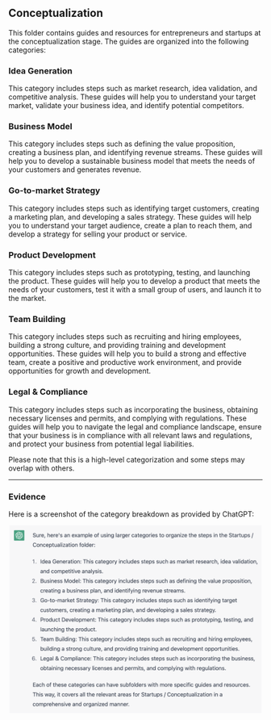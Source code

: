## Conceptualization

This folder contains guides and resources for entrepreneurs and startups at the conceptualization stage. The guides are organized into the following categories:

### Idea Generation

This category includes steps such as market research, idea validation, and competitive analysis. These guides will help you to understand your target market, validate your business idea, and identify potential competitors.

### Business Model

This category includes steps such as defining the value proposition, creating a business plan, and identifying revenue streams. These guides will help you to develop a sustainable business model that meets the needs of your customers and generates revenue.

### Go-to-market Strategy

This category includes steps such as identifying target customers, creating a marketing plan, and developing a sales strategy. These guides will help you to understand your target audience, create a plan to reach them, and develop a strategy for selling your product or service.

### Product Development

This category includes steps such as prototyping, testing, and launching the product. These guides will help you to develop a product that meets the needs of your customers, test it with a small group of users, and launch it to the market.

### Team Building

This category includes steps such as recruiting and hiring employees, building a strong culture, and providing training and development opportunities. These guides will help you to build a strong and effective team, create a positive and productive work environment, and provide opportunities for growth and development.

### Legal & Compliance

This category includes steps such as incorporating the business, obtaining necessary licenses and permits, and complying with regulations. These guides will help you to navigate the legal and compliance landscape, ensure that your business is in compliance with all relevant laws and regulations, and protect your business from potential legal liabilities.

Please note that this is a high-level categorization and some steps may overlap with others.

---

### Evidence

Here is a screenshot of the category breakdown as provided by ChatGPT:

<p align="center">
  <img src="images/conceptualization_categories.png" width="500" alt="Categories for Startups Conceptualization">
</p>
